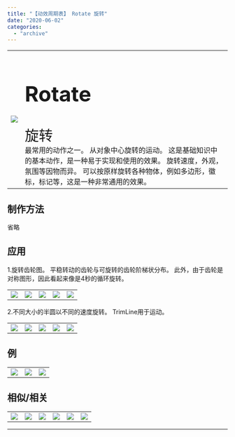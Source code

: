 ```yaml
---
title: "【动效周期表】 Rotate 旋转"
date: "2020-06-02"
categories: 
  - "archive"
---
```


<table style="border-collapse: collapse;"><tbody class="table1"><tr><td><img src="https://mir.yuelili.com/user/AE/mg/foxcodex/Rotate.gif"></td><td><h2 style="font-size: 36pt;">Rotate</h2><div></div><span style="font-size: 24pt;">旋转</span><div></div>最常用的动作之一。 从对象中心旋转的运动。 这是基础知识中的基本动作，是一种易于实现和使用的效果。 旋转速度，外观，氛围等因物而异。 可以按原样旋转各种物体，例如多边形，徽标，标记等，这是一种非常通用的效果。</td></tr></tbody></table>

## 制作方法

省略

## 应用

1.旋转齿轮图。 平稳转动的齿轮与可旋转的齿轮阶梯状分布。 此外，由于齿轮是对称图形，因此看起来像是4秒的循环旋转。

<table style="border-collapse: collapse;"><tbody class="table1"><tr><td><a href="https://yuelili.com/archive/rotate/"><img src="https://mir.yuelili.com/user/AE/mg/foxcodex/Rotate.gif"></a></td><td><img class="plus" src="https://mir.yuelili.com/user/AE/mg/foxcodex/plus.png"></td><td><a href="https://yuelili.com/archive/integar/"><img src="https://mir.yuelili.com/user/AE/mg/foxcodex/Integar.gif"></a></td><td><img class="plus" src="https://mir.yuelili.com/user/AE/mg/foxcodex/tri.png"></td><td><img src="https://mir.yuelili.com/user/AE/mg/foxcodex/Integar-Ex001.gif"></td></tr></tbody></table>

2.不同大小的半圆以不同的速度旋转。 TrimLine用于运动。

<table style="border-collapse: collapse;"><tbody class="table1"><tr><td><a href="https://yuelili.com/archive/rotate/"><img src="https://mir.yuelili.com/user/AE/mg/foxcodex/Rotate.gif"></a></td><td><img class="plus" src="https://mir.yuelili.com/user/AE/mg/foxcodex/plus.png"></td><td><a href="https://yuelili.com/archive/trimline/"><img src="https://mir.yuelili.com/user/AE/mg/foxcodex/TrimLine.gif"></a></td><td><img class="plus" src="https://mir.yuelili.com/user/AE/mg/foxcodex/tri.png"></td><td><img src="https://mir.yuelili.com/user/AE/mg/foxcodex/Rotate-Ex001.gif"></td></tr></tbody></table>

## 例

<table><tbody class="table1"><tr><td><img src="https://mir.yuelili.com/user/AE/mg/foxcodex/Rotate-Ex001.gif"></td><td><img src="https://mir.yuelili.com/user/AE/mg/foxcodex/Integar-Ex001.gif"></td><td><img src="https://mir.yuelili.com/user/AE/mg/foxcodex/SymmetricMove-Ex003.gif"></td></tr></tbody></table>

## 相似/相关

<table><tbody class="table1"><tr><td><a href="https://yuelili.com/archive/symmove/"><img src="https://mir.yuelili.com/user/AE/mg/foxcodex/SymMove.gif"></a></td><td><a href="https://yuelili.com/archive/repeatmove/"><img src="https://mir.yuelili.com/user/AE/mg/foxcodex/RepeatMove.gif"></a></td><td><a href="https://yuelili.com/archive/wigglemove/"><img src="https://mir.yuelili.com/user/AE/mg/foxcodex/WiggleMove.gif"></a></td><td><a href="https://yuelili.com/archive/motionblur/"><img src="https://mir.yuelili.com/user/AE/mg/foxcodex/MotionBlur.gif"></a></td><td><a href="https://yuelili.com/archive/delaymove/"><img src="https://mir.yuelili.com/user/AE/mg/foxcodex/DelayMove.gif"></a></td><td><a href="https://yuelili.com/archive/easing/"><img src="https://mir.yuelili.com/user/AE/mg/foxcodex/Easing.gif"></a></td></tr></tbody></table>

* * *
